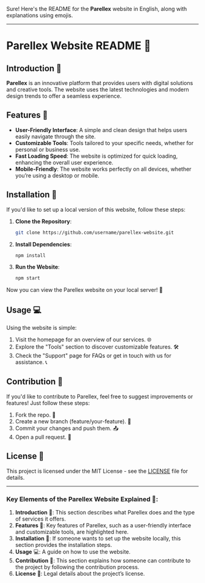 Sure! Here's the README for the **Parellex** website in English, along with explanations using emojis.

---

# Parellex Website README 📄

## Introduction 🌟

**Parellex** is an innovative platform that provides users with digital solutions and creative tools. The website uses the latest technologies and modern design trends to offer a seamless experience.

## Features 🚀

- **User-Friendly Interface**: A simple and clean design that helps users easily navigate through the site. 
- **Customizable Tools**: Tools tailored to your specific needs, whether for personal or business use.
- **Fast Loading Speed**: The website is optimized for quick loading, enhancing the overall user experience.
- **Mobile-Friendly**: The website works perfectly on all devices, whether you’re using a desktop or mobile.

## Installation 🔧

If you'd like to set up a local version of this website, follow these steps:

1. **Clone the Repository**:
   ```bash
   git clone https://github.com/username/parellex-website.git
   ```

2. **Install Dependencies**:
   ```bash
   npm install
   ```

3. **Run the Website**:
   ```bash
   npm start
   ```

Now you can view the Parellex website on your local server! 🎉

## Usage 💻

Using the website is simple:
1. Visit the homepage for an overview of our services. 🌐
2. Explore the "Tools" section to discover customizable features. 🛠️
3. Check the "Support" page for FAQs or get in touch with us for assistance. 📞

## Contribution 🤝

If you'd like to contribute to Parellex, feel free to suggest improvements or features! Just follow these steps:

1. Fork the repo. 🍴
2. Create a new branch (feature/your-feature). 🌱
3. Commit your changes and push them. 📤
4. Open a pull request. 🔄

## License 📜

This project is licensed under the MIT License - see the [LICENSE](LICENSE) file for details.

---

### Key Elements of the Parellex Website Explained 📝:

1. **Introduction** 🌟: This section describes what Parellex does and the type of services it offers.
2. **Features** 🚀: Key features of Parellex, such as a user-friendly interface and customizable tools, are highlighted here.
3. **Installation** 🔧: If someone wants to set up the website locally, this section provides the installation steps.
4. **Usage** 💻: A guide on how to use the website.
5. **Contribution** 🤝: This section explains how someone can contribute to the project by following the contribution process.
6. **License** 📜: Legal details about the project’s license.
